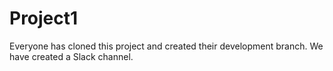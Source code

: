 # Project1

Everyone has cloned this project and created their development branch.
We have created a Slack channel.
